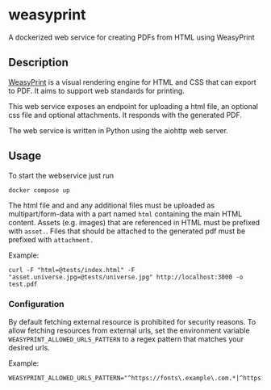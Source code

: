 # weasyprint

A dockerized web service for creating PDFs from HTML using WeasyPrint

## Description

[WeasyPrint](https://weasyprint.org)
is a visual rendering engine for HTML and CSS that can export to PDF.
It aims to support web standards for printing.

This web service exposes an endpoint for uploading a html file, an optional css
file and optional attachments. It responds with the generated PDF.

The web service is written in Python using the aiohttp web server.

## Usage

To start the webservice just run
```
docker compose up
```

The html file and and any additional files must be uploaded as multipart/form-data
with a part named `html` containing the main HTML content. Assets (e.g. images)
that are referenced in HTML must be prefixed with `asset.`. Files that should
be attached to the generated pdf must be prefixed with `attachment.`

Example:

```
curl -F "html=@tests/index.html" -F "asset.universe.jpg=@tests/universe.jpg" http://localhost:3000 -o test.pdf
```

### Configuration

By default fetching external resource is prohibited for security reasons.
To allow fetching resources from external urls, set the environment variable
``WEASYPRINT_ALLOWED_URLS_PATTERN`` to a regex pattern that matches your
desired urls.

Example:

```
WEASYPRINT_ALLOWED_URLS_PATTERN="^https://fonts\.example\.com.*|^https://logos\.example\.com.*"
```
